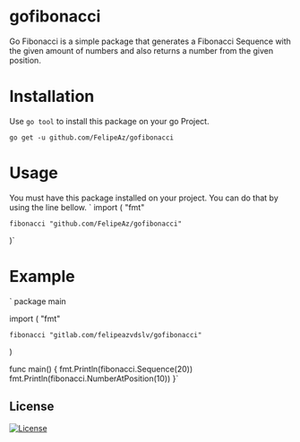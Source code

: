 # gofibonacci
Go Fibonacci is a simple package that generates a Fibonacci Sequence with the given amount of numbers and also returns a number from the given position.

# Installation
Use `go tool` to install this package on your go Project.

`go get -u github.com/FelipeAz/gofibonacci`

# Usage
You must have this package installed on your project. You can do that by using the line bellow.
`
import (
	"fmt"

	fibonacci "github.com/FelipeAz/gofibonacci"
)`

# Example
`
package main

import (
	"fmt"

	fibonacci "gitlab.com/felipeazvdslv/gofibonacci"
)

func main() {
	fmt.Println(fibonacci.Sequence(20))
	fmt.Println(fibonacci.NumberAtPosition(10))
}`

## License
[![License](https://img.shields.io/badge/License-MIT-yellow.svg?style=flat)](LICENSE)
